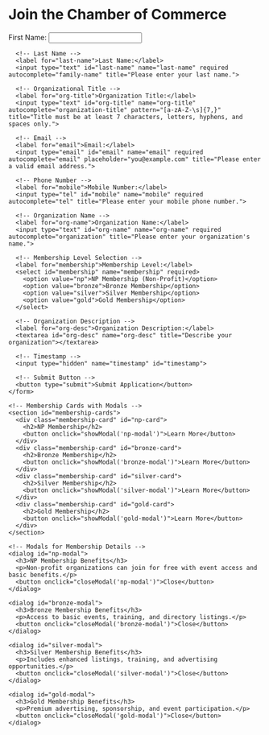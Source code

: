 <!DOCTYPE html>
<html lang="en">
<head>
  <meta charset="UTF-8">
  <meta name="viewport" content="width=device-width, initial-scale=1.0">
  <title>Join the Chamber of Commerce</title>
  <link rel="stylesheet" href="styles.css">
</head>
<body>
  <header>
    <!-- Include your header/navigation -->
  </header>

  <main>
    <h1>Join the Chamber of Commerce</h1>
    <form action="thankyou.html" method="GET">
      <!-- First Name -->
      <label for="first-name">First Name:</label>
      <input type="text" id="first-name" name="first-name" required autocomplete="given-name" title="Please enter your first name.">

      <!-- Last Name -->
      <label for="last-name">Last Name:</label>
      <input type="text" id="last-name" name="last-name" required autocomplete="family-name" title="Please enter your last name.">

      <!-- Organizational Title -->
      <label for="org-title">Organization Title:</label>
      <input type="text" id="org-title" name="org-title" autocomplete="organization-title" pattern="[a-zA-Z-\s]{7,}" title="Title must be at least 7 characters, letters, hyphens, and spaces only.">

      <!-- Email -->
      <label for="email">Email:</label>
      <input type="email" id="email" name="email" required autocomplete="email" placeholder="you@example.com" title="Please enter a valid email address.">

      <!-- Phone Number -->
      <label for="mobile">Mobile Number:</label>
      <input type="tel" id="mobile" name="mobile" required autocomplete="tel" title="Please enter your mobile phone number.">

      <!-- Organization Name -->
      <label for="org-name">Organization Name:</label>
      <input type="text" id="org-name" name="org-name" required autocomplete="organization" title="Please enter your organization's name.">

      <!-- Membership Level Selection -->
      <label for="membership">Membership Level:</label>
      <select id="membership" name="membership" required>
        <option value="np">NP Membership (Non-Profit)</option>
        <option value="bronze">Bronze Membership</option>
        <option value="silver">Silver Membership</option>
        <option value="gold">Gold Membership</option>
      </select>

      <!-- Organization Description -->
      <label for="org-desc">Organization Description:</label>
      <textarea id="org-desc" name="org-desc" title="Describe your organization"></textarea>

      <!-- Timestamp -->
      <input type="hidden" name="timestamp" id="timestamp">

      <!-- Submit Button -->
      <button type="submit">Submit Application</button>
    </form>

    <!-- Membership Cards with Modals -->
    <section id="membership-cards">
      <div class="membership-card" id="np-card">
        <h2>NP Membership</h2>
        <button onclick="showModal('np-modal')">Learn More</button>
      </div>
      <div class="membership-card" id="bronze-card">
        <h2>Bronze Membership</h2>
        <button onclick="showModal('bronze-modal')">Learn More</button>
      </div>
      <div class="membership-card" id="silver-card">
        <h2>Silver Membership</h2>
        <button onclick="showModal('silver-modal')">Learn More</button>
      </div>
      <div class="membership-card" id="gold-card">
        <h2>Gold Membership</h2>
        <button onclick="showModal('gold-modal')">Learn More</button>
      </div>
    </section>

    <!-- Modals for Membership Details -->
    <dialog id="np-modal">
      <h3>NP Membership Benefits</h3>
      <p>Non-profit organizations can join for free with event access and basic benefits.</p>
      <button onclick="closeModal('np-modal')">Close</button>
    </dialog>

    <dialog id="bronze-modal">
      <h3>Bronze Membership Benefits</h3>
      <p>Access to basic events, training, and directory listings.</p>
      <button onclick="closeModal('bronze-modal')">Close</button>
    </dialog>

    <dialog id="silver-modal">
      <h3>Silver Membership Benefits</h3>
      <p>Includes enhanced listings, training, and advertising opportunities.</p>
      <button onclick="closeModal('silver-modal')">Close</button>
    </dialog>

    <dialog id="gold-modal">
      <h3>Gold Membership Benefits</h3>
      <p>Premium advertising, sponsorship, and event participation.</p>
      <button onclick="closeModal('gold-modal')">Close</button>
    </dialog>
  </main>

  <footer>
    <!-- Include your footer -->
  </footer>

  <script>
    // Pre-fill the timestamp field
    document.getElementById('timestamp').value = new Date().toLocaleString();

    // Modal Show and Close Functions
    function showModal(id) {
      document.getElementById(id).showModal();
    }

    function closeModal(id) {
      document.getElementById(id).close();
    }
  </script>
</body>
</html>
